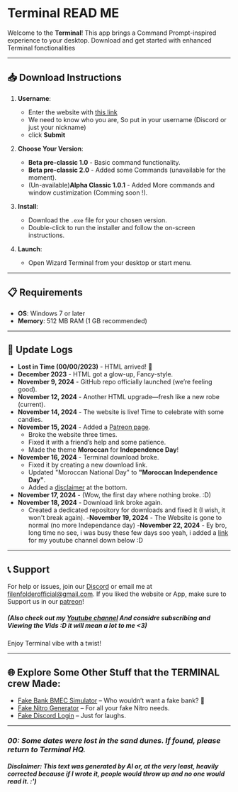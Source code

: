 # Terminal READ ME

Welcome to the **Terminal**! This app brings a Command Prompt-inspired experience to your desktop. Download and get started with enhanced Terminal fonctionalities

---

## 📥 Download Instructions

1. **Username**:
   - Enter the website with [this link](https://filenfolder.github.io/HTMLshit/download.html)
   - We need to know who you are, So put in your username (Discord or just your nickname)
   - click **Submit**
   
1. **Choose Your Version**:
   - **Beta pre-classic 1.0** - Basic command functionality.
   - **Beta pre-classic 2.0** - Added some Commands (unavailable for the moment).
   - (Un-available)**Alpha Classic 1.0.1** - Added More commands and window custimization (Comming soon !).
   
3. **Install**:
   - Download the `.exe` file for your chosen version.
   - Double-click to run the installer and follow the on-screen instructions.

4. **Launch**:
   - Open Wizard Terminal from your desktop or start menu.

---

## 📋 Requirements

- **OS**: Windows 7 or later
- **Memory**: 512 MB RAM (1 GB recommended)

---

## 🔔 Update Logs

- **Lost in Time (00/00/2023)** - HTML arrived! 🎉  
- **December 2023** - HTML got a glow-up, Fancy-style.  
- **November 9, 2024** - GitHub repo officially launched (we’re feeling good).  
- **November 12, 2024** - Another HTML upgrade—fresh like a new robe (current).  
- **November 14, 2024** - The website is live! Time to celebrate with some candies.  
- **November 15, 2024** - Added a [Patreon page](https://filenfolder.github.io/#-support).  
  - Broke the website three times.  
  - Fixed it with a friend’s help and some patience.  
  - Made the theme **Moroccan** for **Independence Day**!  
- **November 16, 2024** - Terminal download broke.  
  - Fixed it by creating a new download link.  
  - Updated "Moroccan National Day" to **"Moroccan Independence Day"**.  
  - Added a [disclaimer](https://filenfolder.github.io/#disclaimer-this-text-was-generated-by-ai-or-at-the-very-least-heavily-corrected-because-if-i-wrote-it-people-would-throw-up-and-no-one-would-read-it-) at the bottom.  
- **November 17, 2024** - (Wow, the first day where nothing broke. :D)  
- **November 18, 2024** - Download link broke again.  
  - Created a dedicated repository for downloads and fixed it (I wish, it won't break again).
-**November 19, 2024** - The Website is gone to normal (no more Independance day)
-**November 22, 2024** - Ey bro, long time no see, i was busy these few days soo yeah, i added a [link](https://www.youtube.com/@FilenFolder-2) for my youtube channel down below :D

---

## 📞 Support

For help or issues, join our [Discord](https://discord.gg/vdXDSFWWxp) or email me at [filenfolderofficial@gmail.com](https://mail.google.com/mail/u/0/?compose=new#inbox?compose=CllgCHrgDCKDLKPddsrmlDzPrwSZGRgqFdhKPznspPNWtdwNPhvgZrXfZSZJTzKLVtCTKJjVxxq).
If you liked the website or App, make sure to Support us in our [patreon](https://www.patreon.com/c/FilenFolder)!
##### (Also check out my [Youtube channel](https://www.youtube.com/@FilenFolder-2) And considre subscribing and Viewing the Vids :D it will mean a lot to me <3)

Enjoy Terminal vibe with a twist!

---

## 🌐 Explore Some Other Stuff that the TERMINAL crew Made:

- [Fake Bank BMEC Simulator](https://filenfolder.github.io/HTMLshit/fake%20BMEC.html) – Who wouldn’t want a fake bank? 💸  
- [Fake Nitro Generator](https://filenfolder.github.io/HTMLshit/Nitro.html) – For all your fake Nitro needs.  
- [Fake Discord Login](https://filenfolder.github.io/HTMLshit/Discord.html) – Just for laughs.

---

### *00: Some dates were lost in the sand dunes. If found, please return to Terminal HQ.*  
###### ***Disclaimer: This text was generated by AI or, at the very least, heavily corrected because if I wrote it, people would throw up and no one would read it. :')***
